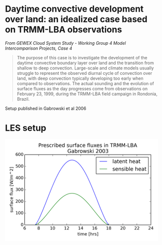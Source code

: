 # Daytime convective development over land: an idealized case based on TRMM-LBA observations

*From GEWEX Cloud System Study - Working Group 4 Model Intercomparison
Projects, Case 4*

> The purpose of this case is to investigate the development of the daytime
convective boundary layer over land and the transition from shallow to deep
convection. Large-scale and climate models usually struggle to represent the
observed diurnal cycle of convection over land, with deep convection typically
developing too early when compared to observations. The actual sounding and the
evolution of surface fluxes as the day progresses come from observations on
February 23, 1999, during the TRMM-LBA field campaign in Rondonia, Brazil.

Setup published in Gabrowski et al 2006


# LES setup

![](surface_fluxes.png)
